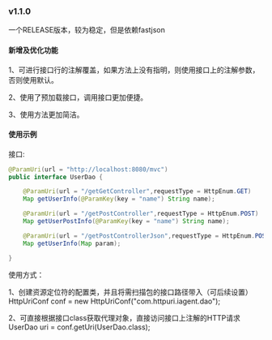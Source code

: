 

### v1.1.0

一个RELEASE版本，较为稳定，但是依赖fastjson

#### 新增及优化功能

1、可进行接口行的注解覆盖，如果方法上没有指明，则使用接口上的注解参数，否则使用默认。

2、使用了预加载接口，调用接口更加便捷。

3、使用方法更加简洁。

#### 使用示例

接口:

```java
@ParamUri(url = "http://localhost:8080/mvc")
public interface UserDao {

    @ParamUri(url = "/getGetController",requestType = HttpEnum.GET)
    Map getUserInfo(@ParamKey(key = "name") String name);

    @ParamUri(url = "/getPostController",requestType = HttpEnum.POST)
    Map getUserPostInfo(@ParamKey(key = "name") String name);

    @ParamUri(url = "/getPostControllerJson",requestType = HttpEnum.POST,contentType = HttpConstant.APPLICATION_JSON_UTF8)
    Map getUserInfo(Map param);

}

```

使用方式：

1、创建资源定位符的配置类，并且将需扫描包的接口路径带入（可后续设置）
HttpUriConf conf = new HttpUriConf("com.httpuri.iagent.dao");

2、可直接根据接口class获取代理对象，直接访问接口上注解的HTTP请求
UserDao uri = conf.getUri(UserDao.class);


